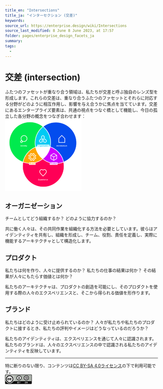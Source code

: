 ```yaml
---
title_en: "Intersections"
title_ja: "インターセクション (交差)"
keywords: 
source_url: https://enterprise.design/wiki/Intersections
source_last_modified: 8 June 8 June 2023, at 17:57
folder: pages/enterprise_design_facets_ja
summary:
tags: 
  - 
---
```

# 交差 (intersection)
ふたつのファセットが重なり合う領域は、私たちが交差と呼ぶ独自のレンズ型を形成します。これらの交差は、重なり合うふたつのファセットとそれらに対応する分野がどのように相互作用し、影響を与え合うかに焦点を当てています。交差にあるエンタープライズ要素は、共通の視点をつなぐ橋として機能し、今日の孤立した各分野の概念をつなぎ合わせます：
<img src="https://github.com/Yoshiyuki-iasa/EDGY23_ja/blob/main/media/enterprise-design-facets.png?raw=true" width="50%">

## オーガニゼーション
チームとしてどう組織するか？ どのように協力するのか？

共に働く人々は、その共同作業を組織化する方法を必要としています。彼らはアイデンティティを共有し、組織を形成し、チーム、役割、責任を定義し、実際に機能するアーキテクチャとして構造化します。

## プロダクト
私たちは何を作り、人々に提供するのか？ 私たちの仕事の結果は何か？ その結果が人々にもたらす価値とは何か？

私たちのアーキテクチャは、プロダクトの創造を可能にし、そのプロダクトを使用する際の人々のエクスペリエンスと、そこから得られる価値を形作ります。

## ブランド
私たちはどのように受け止められているのか？ 人々が私たちや私たちのプロダクトに接するとき、私たちの評判やイメージはどうなっているのだろうか？

私たちのアイデンティティは、エクスペリエンスを通じて人々に認識されます。私たちのブランドは、人々のエクスペリエンスの中で認識される私たちのアイデンティティを反映しています。

---
特に断りのない限り、コンテンツは[CC BY-SA 4.0ライセンス](/pages/license_ja.md)の下で利用可能です。
</br><a href="/pages/license_ja.md"> <img src="https://github.com/Yoshiyuki-iasa/EDGY23_ja/blob/main/media/cc.png?raw=true" alt="CC logo"></a>

